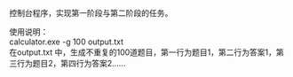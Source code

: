 控制台程序，实现第一阶段与第二阶段的任务。
    
使用说明：  
calculator.exe -g 100 output.txt  
在output.txt 中，生成不重复的100道题目，第一行为题目1，第二行为答案1，第三行为题目2，第四行为答案2……  

